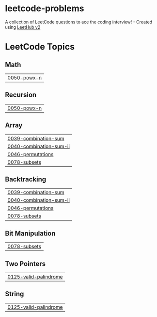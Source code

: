 # leetcode-problems
A collection of LeetCode questions to ace the coding interview! - Created using [LeetHub v2](https://github.com/arunbhardwaj/LeetHub-2.0)

<!---LeetCode Topics Start-->
# LeetCode Topics
## Math
|  |
| ------- |
| [0050-powx-n](https://github.com/saurabh-pingale/leetcode-problems/tree/master/0050-powx-n) |
## Recursion
|  |
| ------- |
| [0050-powx-n](https://github.com/saurabh-pingale/leetcode-problems/tree/master/0050-powx-n) |
## Array
|  |
| ------- |
| [0039-combination-sum](https://github.com/saurabh-pingale/leetcode-problems/tree/master/0039-combination-sum) |
| [0040-combination-sum-ii](https://github.com/saurabh-pingale/leetcode-problems/tree/master/0040-combination-sum-ii) |
| [0046-permutations](https://github.com/saurabh-pingale/leetcode-problems/tree/master/0046-permutations) |
| [0078-subsets](https://github.com/saurabh-pingale/leetcode-problems/tree/master/0078-subsets) |
## Backtracking
|  |
| ------- |
| [0039-combination-sum](https://github.com/saurabh-pingale/leetcode-problems/tree/master/0039-combination-sum) |
| [0040-combination-sum-ii](https://github.com/saurabh-pingale/leetcode-problems/tree/master/0040-combination-sum-ii) |
| [0046-permutations](https://github.com/saurabh-pingale/leetcode-problems/tree/master/0046-permutations) |
| [0078-subsets](https://github.com/saurabh-pingale/leetcode-problems/tree/master/0078-subsets) |
## Bit Manipulation
|  |
| ------- |
| [0078-subsets](https://github.com/saurabh-pingale/leetcode-problems/tree/master/0078-subsets) |
## Two Pointers
|  |
| ------- |
| [0125-valid-palindrome](https://github.com/saurabh-pingale/leetcode-problems/tree/master/0125-valid-palindrome) |
## String
|  |
| ------- |
| [0125-valid-palindrome](https://github.com/saurabh-pingale/leetcode-problems/tree/master/0125-valid-palindrome) |
<!---LeetCode Topics End-->